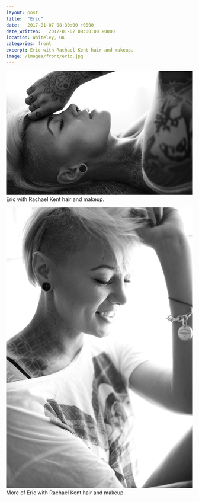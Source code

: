 ```yaml
---
layout: post
title:  "Eric"
date:   2017-01-07 08:30:00 +0000
date_written:   2017-01-07 08:00:00 +0000
location: Whiteley, UK
categories: front
excerpt: Eric with Rachael Kent hair and makeup.
image: /images/front/eric.jpg
---
```

![Eric](/images/front/eric.jpg)
Eric with Rachael Kent hair and makeup.

![Eric 2](/images/front/eric_3.jpg)
More of Eric with Rachael Kent hair and makeup.
